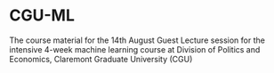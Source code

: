 # CGU-ML
 The course material for the 14th August Guest Lecture session for the intensive 4-week machine learning course at Division of Politics and Economics, Claremont Graduate University (CGU) 
